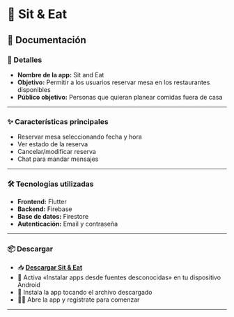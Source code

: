 # 📱 Sit & Eat

## 📄 Documentación

### 🧾 Detalles

- **Nombre de la app:** Sit and Eat  
- **Objetivo:** Permitir a los usuarios reservar mesa en los restaurantes disponibles  
- **Público objetivo:** Personas que quieran planear comidas fuera de casa  

---

### ✨ Características principales

- Reservar mesa seleccionando fecha y hora  
- Ver estado de la reserva  
- Cancelar/modificar reserva  
- Chat para mandar mensajes  

---

### 🛠️ Tecnologías utilizadas

- **Frontend:** Flutter  
- **Backend:** Firebase  
- **Base de datos:** Firestore  
- **Autenticación:** Email y contraseña  

---

### 📦 Descargar

- 📥 **[Descargar Sit & Eat](https://drive.google.com/drive/folders/1qljjxmzwxTzRyJWQhqRQv41dUabift2H?usp=drive_link)**  
- 🔧 Activa «Instalar apps desde fuentes desconocidas» en tu dispositivo Android  
- 📲 Instala la app tocando el archivo descargado  
- 🧑‍💻 Abre la app y regístrate para comenzar

---

